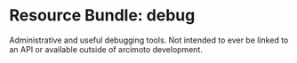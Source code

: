 # Resource Bundle: debug

Administrative and useful debugging tools. Not intended to ever be linked to an API or available outside of arcimoto development.
